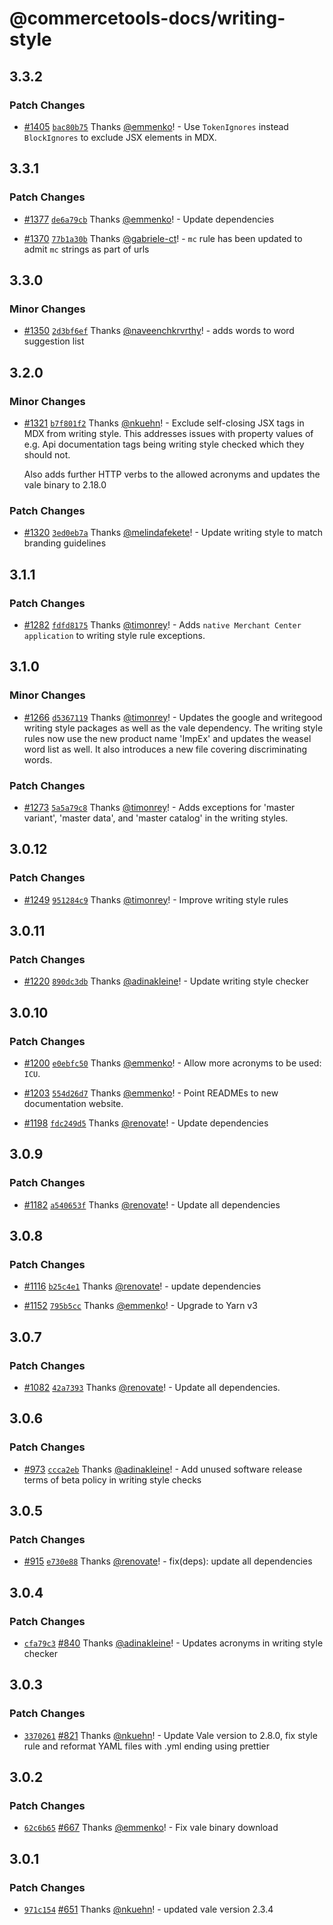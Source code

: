 # @commercetools-docs/writing-style

## 3.3.2

### Patch Changes

- [#1405](https://github.com/commercetools/commercetools-docs-kit/pull/1405) [`bac80b75`](https://github.com/commercetools/commercetools-docs-kit/commit/bac80b7592efc144aed9ab14a7482151d9a29c4f) Thanks [@emmenko](https://github.com/emmenko)! - Use `TokenIgnores` instead `BlockIgnores` to exclude JSX elements in MDX.

## 3.3.1

### Patch Changes

- [#1377](https://github.com/commercetools/commercetools-docs-kit/pull/1377) [`de6a79cb`](https://github.com/commercetools/commercetools-docs-kit/commit/de6a79cb7848165dc0eb70a86173df7360b11aa8) Thanks [@emmenko](https://github.com/emmenko)! - Update dependencies

- [#1370](https://github.com/commercetools/commercetools-docs-kit/pull/1370) [`77b1a30b`](https://github.com/commercetools/commercetools-docs-kit/commit/77b1a30ba88c73d6dcf7b10e1a2cc9b408163061) Thanks [@gabriele-ct](https://github.com/gabriele-ct)! - `mc` rule has been updated to admit `mc` strings as part of urls

## 3.3.0

### Minor Changes

- [#1350](https://github.com/commercetools/commercetools-docs-kit/pull/1350) [`2d3bf6ef`](https://github.com/commercetools/commercetools-docs-kit/commit/2d3bf6efc3c4768cc3056d47da9ecb3fe21a77ae) Thanks [@naveenchkrvrthy](https://github.com/naveenchkrvrthy)! - adds words to word suggestion list

## 3.2.0

### Minor Changes

- [#1321](https://github.com/commercetools/commercetools-docs-kit/pull/1321) [`b7f801f2`](https://github.com/commercetools/commercetools-docs-kit/commit/b7f801f2baecf0941fd8ac317be11ab3cac33767) Thanks [@nkuehn](https://github.com/nkuehn)! - Exclude self-closing JSX tags in MDX from writing style. This addresses issues with property values of e.g. Api documentation tags being writing style checked which they should not.

  Also adds further HTTP verbs to the allowed acronyms and updates the vale binary to 2.18.0

### Patch Changes

- [#1320](https://github.com/commercetools/commercetools-docs-kit/pull/1320) [`3ed0eb7a`](https://github.com/commercetools/commercetools-docs-kit/commit/3ed0eb7a65f2cc06251606233100d37b3b349e60) Thanks [@melindafekete](https://github.com/melindafekete)! - Update writing style to match branding guidelines

## 3.1.1

### Patch Changes

- [#1282](https://github.com/commercetools/commercetools-docs-kit/pull/1282) [`fdfd8175`](https://github.com/commercetools/commercetools-docs-kit/commit/fdfd8175f97fb2db4752fde15bfad3ea6902f886) Thanks [@timonrey](https://github.com/timonrey)! - Adds `native Merchant Center application` to writing style rule exceptions.

## 3.1.0

### Minor Changes

- [#1266](https://github.com/commercetools/commercetools-docs-kit/pull/1266) [`d5367119`](https://github.com/commercetools/commercetools-docs-kit/commit/d5367119d4245c911016bba1d4b256054cc8b936) Thanks [@timonrey](https://github.com/timonrey)! - Updates the google and writegood writing style packages as well as the vale dependency. The writing style rules now use the new product name 'ImpEx' and updates the weasel word list as well. It also introduces a new file covering discriminating words.

### Patch Changes

- [#1273](https://github.com/commercetools/commercetools-docs-kit/pull/1273) [`5a5a79c8`](https://github.com/commercetools/commercetools-docs-kit/commit/5a5a79c8bd545f1ced13c2fa24e0586023d1b9e8) Thanks [@timonrey](https://github.com/timonrey)! - Adds exceptions for 'master variant', 'master data', and 'master catalog' in the writing styles.

## 3.0.12

### Patch Changes

- [#1249](https://github.com/commercetools/commercetools-docs-kit/pull/1249) [`951284c9`](https://github.com/commercetools/commercetools-docs-kit/commit/951284c94b606ef4a1f9d60e9a258e854ca6f717) Thanks [@timonrey](https://github.com/timonrey)! - Improve writing style rules

## 3.0.11

### Patch Changes

- [#1220](https://github.com/commercetools/commercetools-docs-kit/pull/1220) [`890dc3db`](https://github.com/commercetools/commercetools-docs-kit/commit/890dc3db00f97434f0cdc60d3e0efcbcbbcb33e3) Thanks [@adinakleine](https://github.com/adinakleine)! - Update writing style checker

## 3.0.10

### Patch Changes

- [#1200](https://github.com/commercetools/commercetools-docs-kit/pull/1200) [`e0ebfc50`](https://github.com/commercetools/commercetools-docs-kit/commit/e0ebfc5006ec60212f12193d8361095674551d37) Thanks [@emmenko](https://github.com/emmenko)! - Allow more acronyms to be used: `ICU`.

* [#1203](https://github.com/commercetools/commercetools-docs-kit/pull/1203) [`554d26d7`](https://github.com/commercetools/commercetools-docs-kit/commit/554d26d7784d520e6377fc1cd7137dfc729a2a66) Thanks [@emmenko](https://github.com/emmenko)! - Point READMEs to new documentation website.

- [#1198](https://github.com/commercetools/commercetools-docs-kit/pull/1198) [`fdc249d5`](https://github.com/commercetools/commercetools-docs-kit/commit/fdc249d5df2198dacea00bf26573bdbf684519f3) Thanks [@renovate](https://github.com/apps/renovate)! - Update dependencies

## 3.0.9

### Patch Changes

- [#1182](https://github.com/commercetools/commercetools-docs-kit/pull/1182) [`a540653f`](https://github.com/commercetools/commercetools-docs-kit/commit/a540653f85e3b396a1b5a937997bd54aaa8fb772) Thanks [@renovate](https://github.com/apps/renovate)! - Update all dependencies

## 3.0.8

### Patch Changes

- [#1116](https://github.com/commercetools/commercetools-docs-kit/pull/1116) [`b25c4e1`](https://github.com/commercetools/commercetools-docs-kit/commit/b25c4e16dd4cfea81c517cacda19a1b9cbbcf6e6) Thanks [@renovate](https://github.com/apps/renovate)! - update dependencies

* [#1152](https://github.com/commercetools/commercetools-docs-kit/pull/1152) [`795b5cc`](https://github.com/commercetools/commercetools-docs-kit/commit/795b5ccd3141220031c4aa3dca2f42b7b2e9d572) Thanks [@emmenko](https://github.com/emmenko)! - Upgrade to Yarn v3

## 3.0.7

### Patch Changes

- [#1082](https://github.com/commercetools/commercetools-docs-kit/pull/1082) [`42a7393`](https://github.com/commercetools/commercetools-docs-kit/commit/42a7393ed3b3dad44a36196c5ba7d03bcaee7629) Thanks [@renovate](https://github.com/apps/renovate)! - Update all dependencies.

## 3.0.6

### Patch Changes

- [#973](https://github.com/commercetools/commercetools-docs-kit/pull/973) [`ccca2eb`](https://github.com/commercetools/commercetools-docs-kit/commit/ccca2eb41d0caef2e986083b99cdf82b0b53c1d2) Thanks [@adinakleine](https://github.com/adinakleine)! - Add unused software release terms of beta policy in writing style checks

## 3.0.5

### Patch Changes

- [#915](https://github.com/commercetools/commercetools-docs-kit/pull/915) [`e730e88`](https://github.com/commercetools/commercetools-docs-kit/commit/e730e884428a688919563e912301825eab81acd3) Thanks [@renovate](https://github.com/apps/renovate)! - fix(deps): update all dependencies

## 3.0.4

### Patch Changes

- [`cfa79c3`](https://github.com/commercetools/commercetools-docs-kit/commit/cfa79c34273a9ee311a845cac7124c30faf76da9) [#840](https://github.com/commercetools/commercetools-docs-kit/pull/840) Thanks [@adinakleine](https://github.com/adinakleine)! - Updates acronyms in writing style checker

## 3.0.3

### Patch Changes

- [`3370261`](https://github.com/commercetools/commercetools-docs-kit/commit/3370261d040fe422e2c6599d8d31410cd7075f92) [#821](https://github.com/commercetools/commercetools-docs-kit/pull/821) Thanks [@nkuehn](https://github.com/nkuehn)! - Update Vale version to 2.8.0, fix style rule and reformat YAML files with .yml ending using prettier

## 3.0.2

### Patch Changes

- [`62c6b65`](https://github.com/commercetools/commercetools-docs-kit/commit/62c6b654253dc79bdf85314072cbec9bf91eaa7c) [#667](https://github.com/commercetools/commercetools-docs-kit/pull/667) Thanks [@emmenko](https://github.com/emmenko)! - Fix vale binary download

## 3.0.1

### Patch Changes

- [`971c154`](https://github.com/commercetools/commercetools-docs-kit/commit/971c15450324aedc1ce4c6d418d4cae7c41c5089) [#651](https://github.com/commercetools/commercetools-docs-kit/pull/651) Thanks [@nkuehn](https://github.com/nkuehn)! - updated vale version 2.3.4
